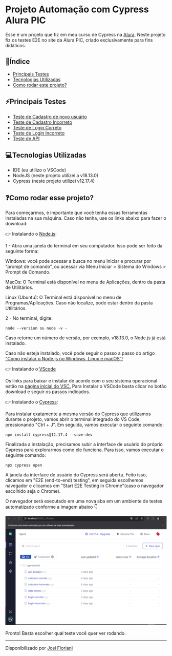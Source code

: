 # Projeto Automação com Cypress Alura PIC

Esse é um projeto que fiz em meu curso de Cypress na [Alura](https://www.alura.com.br/).
Neste projeto fiz os testes E2E no site da Alura PIC, criado exclusivamente para
fins didáticos.

## 📍Índice

- <a href="#testes">Principais Testes</a>
- <a href="#tecnologias">Tecnologias Utilizadas</a>
- <a href="#rodar">Como rodar este projeto?</a>

## ⚡Principais Testes

- [Teste de Cadastro de novo usuário](.//cypress/e2e/cadastro-correto.cy.js)
- [Teste de Cadastro Incorreto](./cypress/e2e/cadastro-incorreto.cy.js)
- [Teste de Login Correto](./cypress/e2e/login-correto.cy.js)
- [Teste de Login Incorreto](./cypress/e2e/login-incorreto.cy.js)
- [Teste de API](./cypress/e2e/api-alurapic.cy.js)

## 💻Tecnologias Utilizadas

- IDE (eu utilizo o VSCode)
- NodeJS (neste projeto utilizei a v18.13.0)
- Cypress (neste projeto utilizei v12.17.4)

## ❓Como rodar esse projeto?

Para começarmos, é importante que você tenha essas ferramentas instaladas na sua máquina. Caso não tenha, use os links abaixo para fazer o download:

👉 Instalando o [Node.js](https://nodejs.org/pt-br/download):

1 - Abra uma janela do terminal em seu computador. Isso pode ser feito da seguinte forma:

Windows: você pode acessar a busca no menu Iniciar e procurar por “prompt de comando”, ou acessar via Menu Iniciar > Sistema do Windows > Prompt de Comando.

MacOs: O Terminal está disponível no menu de Aplicações, dentro da pasta de Utilitários.

Linux (Ubuntu): O Terminal está disponível no menu de Programas/Aplicações. Caso não localize, pode estar dentro da pasta Utilitários.

2 - No terminal, digite:
```
node --version ou node -v -
```
 Caso retorne um número de versão, por exemplo, v18.13.0, o Node.js já está instalado.

Caso não esteja instalado, você pode seguir o passo a passo do artigo [“Como instalar o Node.js no Windows, Linux e macOS”!](https://www.alura.com.br/artigos/como-instalar-node-js-windows-linux-macos?_gl=1*n0n8fd*_ga*MzIwMDc4NDMuMTY2MjQ1NjgxMQ..*_ga_1EPWSW3PCS*MTY5Mzc2NTAzNi40NC4xLjE2OTM3Njc0MDAuMC4wLjA.*_fplc*WWdhOTdvU1YlMkJqdG9xc1NsN0pTNE9GUEM1ZGtCMURhNDNHTmZmU25QQ09qamczUnQ4S3h2JTJGVTNsaUIzcUtSb0lsRkJSSndVZUhpQU9aYnJ4ZHJ0N3F0TlRCTVZTRFc4RUlEYVhOZ3NwOGZTbFdBY1NyUHVXc3VTbkczcUVPUSUzRCUzRA..*_ga_59FP0KYKSM*MTY5Mzc2NTAzNi4xNTUuMS4xNjkzNzY3NDAwLjAuMC4w)

👉 Instalando o [VScode](https://code.visualstudio.com/download)

Os links para baixar e instalar de acordo com o seu sistema operacional estão na [página inicial do VSC.](https://code.visualstudio.com/download)
Para Instalar o VSCode basta clicar no botão download e seguir os passos indicados.

👉 Instalando o [Cypress](https://www.cypress.io/):

Para instalar exatamente a mesma versão do Cypress que utilizamos durante o projeto, vamos abrir o terminal integrado do VS Code, pressionando "Ctrl + J". Em seguida, vamos executar o seguinte comando:
```
npm install cypress@12.17.4 --save-dev
```
Finalizada a instalação, precisamos subir a interface de usuário do próprio Cypress para explorarmos como ele funciona. Para isso, vamos executar o seguinte comando:
```
npx cypress open
```
A janela da interface de usuário do Cypress será aberta.
Feito isso, clicamos em "E2E (end-to-end) testing", em seguida escolhemos navegador e clicamos em  "Start E2E Testing in Chrome"(caso o navegador escolhido seja o Chrome).

O navegador será executado em uma nova aba em um ambiente de testes automatizado conforme a imagem abaixo 👇

![Testes](./testes.jpg)

Pronto! Basta escolher qual teste você quer ver rodando.

---
Disponibilizado por [Josi Floriani](https://www.linkedin.com/in/josiflorianiqa/)
